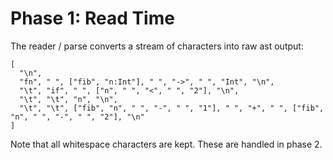 # Phase 1: Read Time

The reader / parse converts a stream of characters into raw ast output:

```
[
  "\n",
  "fn", " ", ["fib", "n:Int"], " ", "->", " ", "Int", "\n",
  "\t", "if", " ", ["n", " ", "<", " ", "2"], "\n",
  "\t", "\t", "n", "\n",
  "\t", "\t", ["fib", "n", " ", "-", " ", "1"], " ", "+", " ", ["fib", "n", " ", "-", " ", "2"], "\n"
]
```

Note that all whitespace characters are kept. These are handled in
phase 2.
